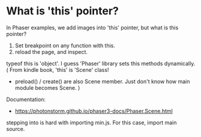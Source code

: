 # What is 'this' pointer?

In Phaser examples, we add images into 'this' pointer,  but what is this pointer?

1. Set breakpoint on any function with this.
2. reload the page, and inspect.

typeof this is 'object'.
I guess 'Phaser' library sets this methods dynamically.
( From kindle book, 'this' is 'Scene' class! 
  - preload() / create() are also Scene member.  Just don't know how main module 
    becomes Scene. )

Documentation:
  - https://photonstorm.github.io/phaser3-docs/Phaser.Scene.html

stepping into is hard with importing min.js.
For this case, import main source.
